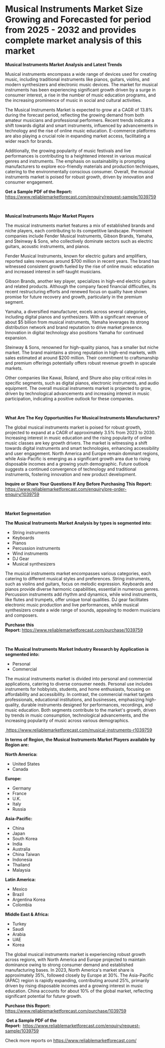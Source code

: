 <p><h1>Musical Instruments Market Size Growing and Forecasted for period from 2025 - 2032 and provides complete market analysis of this market</h1></p><p><strong>Musical Instruments Market Analysis and Latest Trends</strong></p>
<p><p>Musical instruments encompass a wide range of devices used for creating music, including traditional instruments like pianos, guitars, violins, and modern synthesizers and electronic music devices. The market for musical instruments has been experiencing significant growth driven by a surge in consumer interest, a rise in the number of music education programs, and the increasing prominence of music in social and cultural activities. </p><p>The Musical Instruments Market is expected to grow at a CAGR of 13.8% during the forecast period, reflecting the growing demand from both amateur musicians and professional performers. Recent trends indicate a shift towards digital and smart instruments, influenced by advancements in technology and the rise of online music education. E-commerce platforms are also playing a crucial role in expanding market access, facilitating a wider reach for brands. </p><p>Additionally, the growing popularity of music festivals and live performances is contributing to a heightened interest in various musical genres and instruments. The emphasis on sustainability is prompting manufacturers to explore eco-friendly materials and production techniques, catering to the environmentally conscious consumer. Overall, the musical instruments market is poised for robust growth, driven by innovation and consumer engagement.</p></p>
<p><strong>Get a Sample PDF of the Report:&nbsp;</strong> <a href="https://www.reliablemarketforecast.com/enquiry/request-sample/1039759?utm_campaign=3491&utm_medium=2&utm_source=Github&utm_content=ia&utm_term=04042025&utm_id=musical-instruments">https://www.reliablemarketforecast.com/enquiry/request-sample/1039759</a></p>
<p>&nbsp;</p>
<p><strong>Musical Instruments Major Market Players</strong></p>
<p><p>The musical instruments market features a mix of established brands and niche players, each contributing to its competitive landscape. Prominent companies include Fender Musical Instruments, Gibson Brands, Yamaha, and Steinway & Sons, who collectively dominate sectors such as electric guitars, acoustic instruments, and pianos.</p><p>Fender Musical Instruments, known for electric guitars and amplifiers, reported sales revenues around $700 million in recent years. The brand has witnessed consistent growth fueled by the rise of online music education and increased interest in self-taught musicians. </p><p>Gibson Brands, another key player, specializes in high-end electric guitars and related products. Although the company faced financial difficulties, its recent restructuring efforts and renewed focus on quality have shown promise for future recovery and growth, particularly in the premium segment.</p><p>Yamaha, a diversified manufacturer, excels across several categories, including digital pianos and synthesizers. With a significant revenue of about $5 billion from musical instruments, Yamaha leverages its strong distribution network and brand reputation to drive market presence. Innovation in digital technology also positions Yamaha for continued expansion.</p><p>Steinway & Sons, renowned for high-quality pianos, has a smaller but niche market. The brand maintains a strong reputation in high-end markets, with sales estimated at around $200 million. Their commitment to craftsmanship and premium offerings potentially offers robust revenue growth in upscale markets.</p><p>Other companies like Kawai, Roland, and Shure also play critical roles in specific segments, such as digital pianos, electronic instruments, and audio equipment. The overall musical instruments market is projected to grow, driven by technological advancements and increasing interest in music participation, indicating a positive outlook for these companies.</p></p>
<p>&nbsp;</p>
<p><strong>What Are The Key Opportunities For Musical Instruments Manufacturers?</strong></p>
<p><p>The global musical instruments market is poised for robust growth, projected to expand at a CAGR of approximately 3.5% from 2023 to 2030. Increasing interest in music education and the rising popularity of online music classes are key growth drivers. The market is witnessing a shift towards digital instruments and smart technologies, enhancing accessibility and user engagement. North America and Europe remain dominant regions, while Asia-Pacific is emerging as a significant growth area due to rising disposable incomes and a growing youth demographic. Future outlook suggests a continued convergence of technology and traditional instruments, fostering innovation and new product development.</p></p>
<p><strong>Inquire or Share Your Questions If Any Before Purchasing This Report:</strong> <a href="https://www.reliablemarketforecast.com/enquiry/pre-order-enquiry/1039759?utm_campaign=3491&utm_medium=2&utm_source=Github&utm_content=ia&utm_term=04042025&utm_id=musical-instruments">https://www.reliablemarketforecast.com/enquiry/pre-order-enquiry/1039759</a></p>
<p>&nbsp;</p>
<p><strong>Market Segmentation</strong></p>
<p><strong>The Musical Instruments Market Analysis by types is segmented into:</strong></p>
<p><ul><li>String instruments</li><li>Keyboards</li><li>Pianos</li><li>Percussion instruments</li><li>Wind instruments</li><li>DJ Gear</li><li>Musical synthesizers</li></ul></p>
<p><p>The musical instruments market encompasses various categories, each catering to different musical styles and preferences. String instruments, such as violins and guitars, focus on melodic expression. Keyboards and pianos provide diverse harmonic capabilities, essential in numerous genres. Percussion instruments add rhythm and dynamics, while wind instruments, like flutes and trumpets, offer unique tonal qualities. DJ gear facilitates electronic music production and live performances, while musical synthesizers create a wide range of sounds, appealing to modern musicians and composers.</p></p>
<p><strong>Purchase this Report:&nbsp;</strong><a href="https://www.reliablemarketforecast.com/purchase/1039759?utm_campaign=3491&utm_medium=2&utm_source=Github&utm_content=ia&utm_term=04042025&utm_id=musical-instruments">https://www.reliablemarketforecast.com/purchase/1039759</a></p>
<p>&nbsp;</p>
<p><strong>The Musical Instruments Market Industry Research by Application is segmented into:</strong></p>
<p><ul><li>Personal</li><li>Commercial</li></ul></p>
<p><p>The musical instruments market is divided into personal and commercial applications, catering to diverse consumer needs. Personal use includes instruments for hobbyists, students, and home enthusiasts, focusing on affordability and accessibility. In contrast, the commercial market targets professionals, educational institutions, and businesses, emphasizing high-quality, durable instruments designed for performances, recordings, and music education. Both segments contribute to the market's growth, driven by trends in music consumption, technological advancements, and the increasing popularity of music across various demographics.</p></p>
<p><a href="https://www.reliablemarketforecast.com/musical-instruments-r1039759?utm_campaign=3491&utm_medium=2&utm_source=Github&utm_content=ia&utm_term=04042025&utm_id=musical-instruments">&nbsp;https://www.reliablemarketforecast.com/musical-instruments-r1039759</a></p>
<p><strong>In terms of Region, the Musical Instruments Market Players available by Region are:</strong></p>
<p>
    <p> <strong> North America: </strong>
        <ul>
            <li>United States</li>
            <li>Canada</li>
        </ul>
        </p> 
    <p> <strong> Europe: </strong>
        <ul>
            <li>Germany</li>
            <li>France</li>
            <li>U.K.</li>
            <li>Italy</li>
            <li>Russia</li>
        </ul>
        </p> 
    <p> <strong> Asia-Pacific: </strong>
        <ul>
            <li>China</li>
            <li>Japan</li>
            <li>South Korea</li>
            <li>India</li>
            <li>Australia</li>
            <li>China Taiwan</li>
            <li>Indonesia</li>
            <li>Thailand</li>
            <li>Malaysia</li>
        </ul>
        </p> 
    <p> <strong> Latin America: </strong>
        <ul>
            <li>Mexico</li>
            <li>Brazil</li>
            <li>Argentina Korea</li>
            <li>Colombia</li>
        </ul>
        </p> 
    <p> <strong> Middle East & Africa: </strong>
        <ul>
            <li>Turkey</li>
            <li>Saudi</li>
            <li>Arabia</li>
            <li>UAE</li>
            <li>Korea</li>
        </ul>
    </p>
    </p>
<p><p>The global musical instruments market is experiencing robust growth across regions, with North America and Europe projected to maintain dominance owing to strong consumer demand and established manufacturing bases. In 2023, North America's market share is approximately 35%, followed closely by Europe at 30%. The Asia-Pacific (APAC) region is rapidly expanding, contributing around 25%, primarily driven by rising disposable incomes and a growing interest in music education. China accounts for about 10% of the global market, reflecting significant potential for future growth.</p></p>
<p><strong>Purchase this Report: </strong><a href="https://www.reliablemarketforecast.com/purchase/1039759?utm_campaign=3491&utm_medium=2&utm_source=Github&utm_content=ia&utm_term=04042025&utm_id=musical-instruments">https://www.reliablemarketforecast.com/purchase/1039759</a></p>
<p>&nbsp;<strong>Get a Sample PDF of the Report:&nbsp;&nbsp;</strong><a href="https://www.reliablemarketforecast.com/enquiry/request-sample/1039759?utm_campaign=3491&utm_medium=2&utm_source=Github&utm_content=ia&utm_term=04042025&utm_id=musical-instruments">https://www.reliablemarketforecast.com/enquiry/request-sample/1039759</a></p>
<p><strong></strong></p>
<p>Check more reports on <a href="https://www.reliablemarketforecast.com/?utm_campaign=3491&utm_medium=2&utm_source=Github&utm_content=ia&utm_term=04042025&utm_id=musical-instruments">https://www.reliablemarketforecast.com/</a></p>